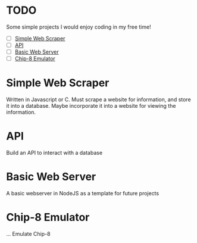 # TODO
Some simple projects I would enjoy coding in my free time!

- [ ] [Simple Web Scraper](Simple-Web-Scraper)  
- [ ] [API](API)
- [ ] [Basic Web Server](Basic-Web-Server)
- [ ] [Chip-8 Emulator](Chip-8-Emulator)

# Simple Web Scraper 
Written in Javascript or C.
Must scrape a website for information, and store it into a database.
Maybe incorporate it into a website for viewing the information.

# API
Build an API to interact with a database

# Basic Web Server
A basic webserver in NodeJS as a template for future projects

# Chip-8 Emulator
... Emulate Chip-8
